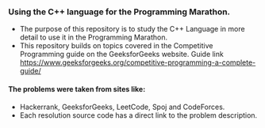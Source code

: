 ### Using the C++ language for the Programming Marathon.
* The purpose of this repository is to study the C++ Language in more detail to use it in the Programming Marathon.
* This repository builds on topics covered in the Competitive Programming guide on the GeeksforGeeks website. Guide link https://www.geeksforgeeks.org/competitive-programming-a-complete-guide/

#### The problems were taken from sites like:
* Hackerrank, GeeksforGeeks, LeetCode, Spoj and CodeForces.
* Each resolution source code has a direct link to the problem description.
